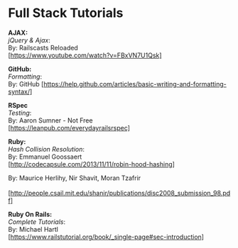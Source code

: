 # Full Stack Tutorials

**AJAX:**<br>
_jQuery & Ajax_:<br>
By: Railscasts Reloaded<br>
[https://www.youtube.com/watch?v=FBxVN7U1Qsk]

**GitHub:**<br>
_Formatting_:<br>
By: GitHub
[https://help.github.com/articles/basic-writing-and-formatting-syntax/]

**RSpec**<br>
_Testing_:<br>
By: Aaron Sumner - Not Free<br>
[https://leanpub.com/everydayrailsrspec]

**Ruby:**<br>
_Hash Collision Resolution_:<br>
By: Emmanuel Goossaert<br>
[http://codecapsule.com/2013/11/11/robin-hood-hashing]

By: Maurice Herlihy, Nir Shavit, Moran Tzafrir<br><br>
[http://people.csail.mit.edu/shanir/publications/disc2008_submission_98.pdf]

**Ruby On Rails:**<br>
_Complete Tutorials_:<br>
By: Michael Hartl<br>
[https://www.railstutorial.org/book/_single-page#sec-introduction]
